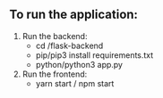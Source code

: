 ## To run the application:

1. Run the backend:
    * cd /flask-backend
    * pip/pip3 install requirements.txt
    * python/python3 app.py
2. Run the frontend:
    * yarn start / npm start
